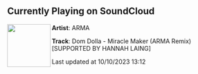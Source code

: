 ## Currently Playing on SoundCloud

[<img align="left" width="100" src="https://i1.sndcdn.com/artworks-EX2icb5HbmOBhYZy-FxSlhg-t500x500.jpg">](https://soundcloud.com/thearmary/miracle-maker-arma)

**Artist**: ARMA 

**Track**: Dom Dolla - Miracle Maker (ARMA Remix) [SUPPORTED BY HANNAH LAING]

Last updated at 10/10/2023 13:12

